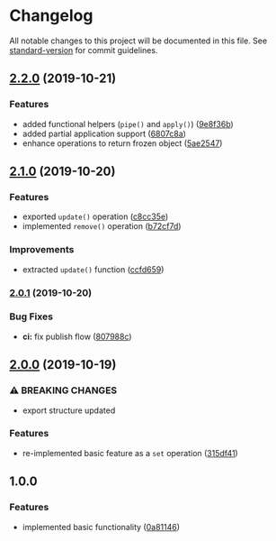 # Changelog

All notable changes to this project will be documented in this file. See [standard-version](https://github.com/conventional-changelog/standard-version) for commit guidelines.

## [2.2.0](https://github.com/andres-kovalev/immutable-object-update/compare/2.1.0...2.2.0) (2019-10-21)


### Features

* added functional helpers (`pipe()` and  `apply()`) ([9e8f36b](https://github.com/andres-kovalev/immutable-object-update/commit/9e8f36ba0a0ff1ad3d986c21c97f4946babfb17f))
* added partial application support ([6807c8a](https://github.com/andres-kovalev/immutable-object-update/commit/6807c8a0e76742d32121e50b9a58c30a60209b75))
* enhance operations to return frozen object ([5ae2547](https://github.com/andres-kovalev/immutable-object-update/commit/5ae25478ac19ce5dd10308a19e0016806366fdf2))

## [2.1.0](https://github.com/andres-kovalev/immutable-object-update/compare/2.0.1...2.1.0) (2019-10-20)


### Features

* exported `update()` operation ([c8cc35e](https://github.com/andres-kovalev/immutable-object-update/commit/c8cc35eedb0b2f9cb493b659aafcab640878c4d8))
* implemented `remove()` operation ([b72cf7d](https://github.com/andres-kovalev/immutable-object-update/commit/b72cf7d0d82c09fab8dad4a6f61ac980b25b1fa0))


### Improvements

* extracted `update()` function ([ccfd659](https://github.com/andres-kovalev/immutable-object-update/commit/ccfd659013af76427ee3ca83e81a9cd02665289f))

### [2.0.1](https://github.com/andres-kovalev/immutable-object-update/compare/2.0.0...2.0.1) (2019-10-20)


### Bug Fixes

* **ci:** fix publish flow ([807988c](https://github.com/andres-kovalev/immutable-object-update/commit/807988cd1ab5b1a26c112853753b74fd4d83eece))

## [2.0.0](https://github.com/andres-kovalev/immutable-object-update/compare/1.0.0...2.0.0) (2019-10-19)


### ⚠ BREAKING CHANGES

* export structure updated

### Features

* re-implemented basic feature as a `set` operation ([315df41](https://github.com/andres-kovalev/immutable-object-update/commit/315df4143daa8a0909132e65433f4a49146d4188))

## 1.0.0

### Features

* implemented basic functionality ([0a81146](https://github.com/andres-kovalev/immutable-object-update/tree/0a81146cede53cfb79af995c37c690f5e26f6302))

